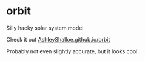 # orbit
Silly hacky solar system model

Check it out [AshleyShalloe.github.io/orbit](https://AshleyShalloe.github.io/orbit)

Probably not even slightly accurate, but it looks cool.
